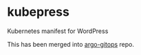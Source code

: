 # kubepress
Kubernetes manifest for WordPress

This has been merged into [argo-gitops](https://github.com/raynix/argo-gitops) repo.
